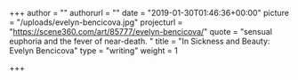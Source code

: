 +++
author = ""
authorurl = ""
date = "2019-01-30T01:46:36+00:00"
picture = "/uploads/evelyn-bencicova.jpg"
projecturl = "https://scene360.com/art/85777/evelyn-bencicova/"
quote = "sensual euphoria and the fever of near-death. "
title = "In Sickness and Beauty: Evelyn Bencicova"
type = "writing"
weight = 1

+++
